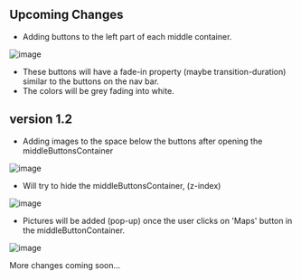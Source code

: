 Upcoming Changes
--

- Adding buttons to the left part of each middle container. 

![image](https://user-images.githubusercontent.com/97687673/154657369-ffe1c981-cfeb-41be-b322-2e96ce002114.png)

- These buttons will have a fade-in property (maybe transition-duration) similar to the buttons on the nav bar.
- The colors will be grey fading into white.


version 1.2
--

- Adding images to the space below the buttons after opening the middleButtonsContainer

![image](https://user-images.githubusercontent.com/97687673/155538969-9288f069-950a-4b50-b307-4ba981e5d3a7.png)


- Will try to hide the middleButtonsContainer, (z-index)

![image](https://user-images.githubusercontent.com/97687673/155539033-3702174e-70d7-4b46-8359-914852889579.png)

- Pictures will be added (pop-up) once the user clicks on 'Maps' button in the middleButtonContainer.

![image](https://user-images.githubusercontent.com/97687673/155539309-34015a9a-6661-40d8-9929-e1630d369cd8.png)

More changes coming soon...




